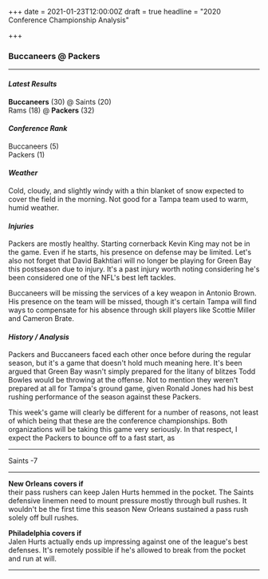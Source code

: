 +++
date = 2021-01-23T12:00:00Z
draft = true
headline = "2020 Conference Championship Analysis"

+++
### Buccaneers @ Packers

***

#### _Latest Results_

**Buccaneers** (30) @ Saints (20)  
Rams (18) @ **Packers** (32)

#### _Conference Rank_

Buccaneers (5)  
Packers (1)

#### _Weather_

Cold, cloudy, and slightly windy with a thin blanket of snow expected to cover the field in the morning. Not good for a Tampa team used to warm, humid weather.

#### _Injuries_

Packers are mostly healthy. Starting cornerback Kevin King may not be in the game. Even if he starts, his presence on defense may be limited. Let's also not forget that David Bakhtiari will no longer be playing for Green Bay this postseason due to injury. It's a past injury worth noting considering he's been considered one of the NFL's best left tackles.

Buccaneers will be missing the services of a key weapon in Antonio Brown. His presence on the team will be missed, though it's certain Tampa will find ways to compensate for his absence through skill players like Scottie Miller and Cameron Brate.

#### _History / Analysis_

Packers and Buccaneers faced each other once before during the regular season, but it's a game that doesn't hold much meaning here. It's been argued that Green Bay wasn't simply prepared for the litany of blitzes Todd Bowles would be throwing at the offense. Not to mention they weren't prepared at all for Tampa's ground game, given Ronald Jones had his best rushing performance of the season against these Packers.

This week's game will clearly be different for a number of reasons, not least of which being that these are the conference championships. Both organizations will be taking this game very seriously. In that respect, I expect the Packers to bounce off to a fast start, as

***

Saints -7

***

**New Orleans covers if**  
their pass rushers can keep Jalen Hurts hemmed in the pocket. The Saints defensive linemen need to mount pressure mostly through bull rushes. It wouldn't be the first time this season New Orleans sustained a pass rush solely off bull rushes.

**Philadelphia covers if**  
Jalen Hurts actually ends up impressing against one of the league's best defenses. It's remotely possible if he's allowed to break from the pocket and run at will.

***

### 